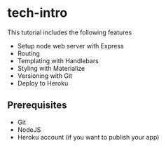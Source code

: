 # tech-intro
This tutorial includes the following features

- Setup node web server with Express
- Routing
- Templating with Handlebars
- Styling with Materialize
- Versioning with Git
- Deploy to Heroku

## Prerequisites
- Git
- NodeJS
- Heroku account (if you want to publish your app)
